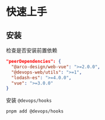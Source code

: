 # 快速上手

## 安装

检查是否安装前置依赖

```json
"peerDependencies": {
  "@arco-design/web-vue": ">=2.0.0",
  "@devops-web/utils": ">=1",
  "lodash-es": ">=4.0.0",
  "vue": ">=3.0.0"
}
```

安装 `@devops/hooks`

```sh
pnpm add @devops/hooks
```
